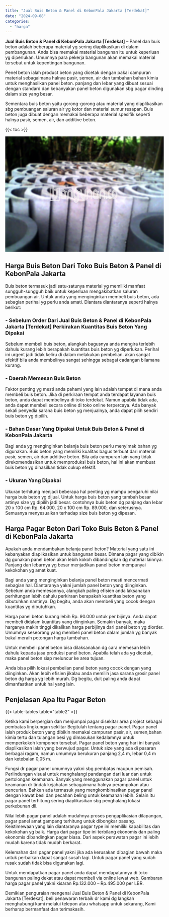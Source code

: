 ```yaml
---
title: "Jual Buis Beton & Panel di KebonPala Jakarta [Terdekat]"
date: "2024-09-08"
categories: 
  - "harga"
---
```


**Jual Buis Beton & Panel di KebonPala Jakarta \[Terdekat\]** – Panel dan buis beton adalah beberapa material yg sering diaplikasikan di dalam pembangunan. Anda bisa memakai material bangunan itu untuk keperluan yg diperlukan. Umumnya para pekerja bangunan akan memakai material tersebut untuk kepentingan bangunan.

Penel beton ialah product beton yang dicetak dengan pakai campuran material sebagaimana halnya pasir, semen, air dan tambahan bahan kimia untuk menghasilkan panel beton. panjang dan lebar yang dibuat sesuai dengan standard dan kebanyakan panel beton digunakan sbg pagar dinding dalam size yang besar.

Sementara buis beton yaitu gorong-gorong atau material yang diaplikasikan sbg pembuangan saluran air yg kotor dan material sumur resapan. Buis beton juga dibuat dengan memakai beberapa material spesifik seperti halnya pasir, semen, air, dan additive beton.

{{< toc >}}

![Jual Buis Beton & Panel di KebonPala Jakarta [Terdekat]](/images/jual-panel-buis-beton-murah-31.png)

## Harga Buis Beton Dari Toko Buis Beton & Panel di KebonPala Jakarta

Buis beton termasuk jadi satu-satunya material yg memiliki manfaat sungguh-sungguh baik untuk keperluan mengakibatkan saluran pembuangan air. Untuk anda yang menginginkan membeli buis beton, ada sebagian perihal yg perlu anda amati. Diantara diantaranya seperti halnya berikut:

### \- Sebelum Order Dari Jual Buis Beton & Panel di KebonPala Jakarta \[Terdekat\] Perkirakan Kuantitas Buis Beton Yang Dipakai

Sebelum membeli buis beton, alangkah bagusnya anda mengira terlebih dahulu kurang lebih berapakah kuantitas buis beton yg diperlukan. Perihal ini urgent jadi tidak keliru di dalam melakukan pembelian. akan sangat efektif bila anda membelinya sangat sehingga sebagai cadangan bilamana kurang.

### \- Daerah Memesan Buis Beton

Faktor penting yg mesti anda pahami yang lain adalah tempat di mana anda membeli buis beton. Jika di perkiraan tempat anda terdapat layanan buis beton, anda dapat membelinya di toko terdekat. Namun apabila tidak ada, anda dapat membeli secara online di toko online terpercaya. Ada banyak sekali penyedia sarana buis beton yg menjualnya, anda dapat pilih sendiri buis beton yg dipilih.

### \- Bahan Dasar Yang Dipakai Untuk Buis Beton & Panel di KebonPala Jakarta

Bagi anda yg menginginkan belanja buis beton perlu menyimak bahan yg digunakan. Buis beton yang memiliki kualitas bagus terbuat dari material pasir, semen, air dan additive beton. Bila ada campuran lain yang tidak direkomendasikan untuk memproduksi buis beton, hal ini akan membuat buis beton yg dihasilkan tidak cukup efektif.

### \- Ukuran Yang Dipakai

Ukuran terhitung menjadi beberapa hal penting yg mampu pengaruhi nilai harga buis beton yg dijual. Untuk harga buis beton yang tambah besar artinya size yg dipilih jadi besar. contohnya buis beton dg panjang dan lebar 20 x 100 cm Rp. 64.000, 20 x 100 cm Rp. 89.000, dan seterusnya. Semuanya menyesuaikan terhadap size buis beton yg dipesan.

## Harga Pagar Beton Dari Toko Buis Beton & Panel di KebonPala Jakarta

Apakah anda mendambakan belanja panel beton? Material yang satu ini kebanyakan diaplikasikan untuk bangunan besar. Dimana pagar yang dibikin dg gunakan panel beton akan lebih kokoh dibandingkan dg material lainnya. Panjang dan lebarnya yg besar menjadikan panel beton mempunyai kekokohan yg amat kuat.

Bagi anda yang menginginkan belanja panel beton mesti mencermati sebagian hal. Diantaranya yakni jumlah panel beton yang diinginkan. Sebelum anda memesannya, alangkah paling efisien anda laksanakan perhitungan lebih dahulu perkiraan berapakah kuantitas beton yang dibutuhkan nantinya. Dg begitu, anda akan membeli yang cocok dengan kuantitas yg dibutuhkan.

Harga panel beton kurang lebih Rp. 90.000 untuk per bijinya. Anda dapat membeli didalam kuantitas yang diinginkan. Semakin banyak, maka harganya makin tinggi dikalikan harga perbijinya dari panel beton yg diorder. Umumnya seseorang yang membeli panel beton dalam jumlah yg banyak bakal meraih potongan harga tambahan.

Untuk membeli panel beton bisa dilaksanakan dg cara memesan lebih dahulu kepada jasa produksi panel beton. Apabila telah ada yg dicetak, maka panel beton siap meluncur ke area tujuan.

Anda bisa pilih lokasi pembelian panel beton yang cocok dengan yang diinginkan. Akan lebih efisien jikalau anda memilih jasa sarana grosir panel beton dg harga yg lebih murah. Dg begitu, duit paling anda dapat dimanfaatkan untuk hal yang lain.

## Penjelasan Apa Itu Pagar Beton

{{< table-tables table="table2" >}}

Ketika kami berpergian dan menjumpai pagar disekitar area project sebagai pembatas lingkungan seklitar Begitulah tentang pagar panel. Pagar panel ialah produk beton yang dibikin memakai campuran pasir, air, semen,bahan kimia tertu dan tulangan besi yg dimasukan kedalamnya untuk memperkokoh komponen tersebut. Pagar panel beton yang hari ini banyak diaplikasikan ialah yang berwujud pagar. Untuk size yang ada di pasaran berbagai ragam, namun umumnya berukuran panjang 2,4 m, lebar 0,4 m dan ketebalan 0,05 m.

Fungsi dr pagar panel umumnya yakni sbg pembatas maupun pemisah. Perlindungan visual untuk menghalangi pandangan dari luar dan untuk pertolongan keamanan. Banyak yang menggunakan pagar panel untuk keamanan dr tindak kejahatan sebagaimana halnya perampokan atau pencurian. Bahkan ada termasuk yang mengkombinasikan pagar panel dengan kawat besi dan pecahan beling untuk keamanan lebih. Selain itu pagar panel terhitung sering diaplikasikan sbg penghalang lokasi perkebunan dll.

Nilai lebih pagar panel adalah mudahnya proses pengaplikasian dilapangan, pagar panel amat gampang terhitung untuk dibongkar pasang. Keistimewaan yang lain diantaranya pagar type ini memiliki kapabilitas dan kekokohan yg baik. Harga dari pagar tipe ini terbilang ekonomis dan paling ekonomis dibandingkan pagar biasa. Dari aspek perawatan pagar ini lebih mudah karena tidak mudah berkarat.

Kelemahan dari pagar panel yakni jika ada kerusakan dibagian bawah maka untuk perbaikan dapat sangat susah lagi. Untuk pagar panel yang sudah rusak sudah tidak bisa digunakan lagi.

Untuk mendapatkan pagar panel anda dapat mendapatannya di toko bangunan paling dekat atau dapat membeli via online lewat web. Gambaran harga pagar panel yakni kisaran Rp.132.000 – Rp.495.000 per LBR.

Demikian penguraian mengenai Jual Buis Beton & Panel di KebonPala Jakarta \[Terdekat\], beli penawaran terbaik dr kami dg langkah menghubungi kami melalui telepon atau whatsapp untuk sekarang, Kami berharap bermanfaat dan terimakasih.
